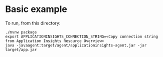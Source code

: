 # Basic example

To run, from this directory:

```
./mvnw package
export APPLICATIONINSIGHTS_CONNECTION_STRING=<Copy connection string from Application Insights Resource Overview>
java -javaagent:target/agent/applicationinsights-agent.jar -jar target/app.jar
```
